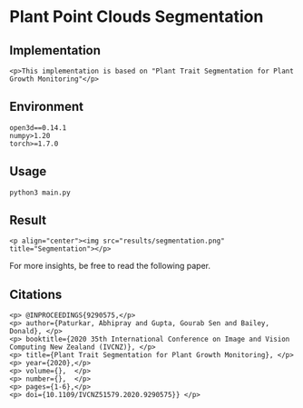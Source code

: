 # Plant Point Clouds Segmentation

Implementation
---------------
```
<p>This implementation is based on "Plant Trait Segmentation for Plant Growth Monitoring"</p>
```

Environment
---------------
```
open3d==0.14.1
numpy>1.20
torch>=1.7.0
```

Usage
---------------
```
python3 main.py
```

Result
---------------
```
<p align="center"><img src="results/segmentation.png" title="Segmentation"></p>
```

<p>For more insights, be free to read the following paper.</p>

Citations
------------
```
<p> @INPROCEEDINGS{9290575,</p>
<p> author={Paturkar, Abhipray and Gupta, Gourab Sen and Bailey, Donald}, </p>
<p> booktitle={2020 35th International Conference on Image and Vision Computing New Zealand (IVCNZ)}, </p> 
<p> title={Plant Trait Segmentation for Plant Growth Monitoring}, </p>
<p> year={2020},</p>
<p> volume={},  </p>
<p> number={},  </p>
<p> pages={1-6},</p>
<p> doi={10.1109/IVCNZ51579.2020.9290575}} </p>
```

